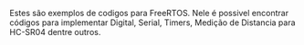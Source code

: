 Estes são exemplos de codigos para FreeRTOS.
Nele é possivel encontrar códigos para implementar Digital, Serial, Timers, Medição de Distancia para HC-SR04 dentre outros.
